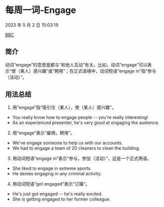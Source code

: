 # 每周一词-Engage

2023 年 5 月 2 日 15:03:19

[BBC](https://www.bbc.co.uk/learningenglish/chinese/features/english-in-a-minute/ep-230421)

## 简介

动词“engage”的意思是都与“和他人互动”有关。比如，动词“engage”可以表示“使（某人）感兴趣”或“聘用”；在正式语境中，动词短语“engage in”指“参与（活动）”。

## 用法总结

1. 用“engage”指“吸引住（某人），使（某人）感兴趣”。

- You really know how to engage people -- you're really interesting!
- As an experienced presenter, he's very good at engaging the audience.

2. 用“engage”表示“雇佣，聘用”。

- We've engage someone to help us with our accounts.
- We had to engage a team of 20 cleaners to clean the building.

3. 用动词短语“engage in”表示“参与，参加（活动）”，这是一个正式用语。

- She liked to engage in extreme sports.
- He denies engaging in any criminal activity.

4. 用动词短语“got engaged”表示“订婚”。

- He's just got engaged -- he's really excited.
- She is getting engaged to her former colleague.

